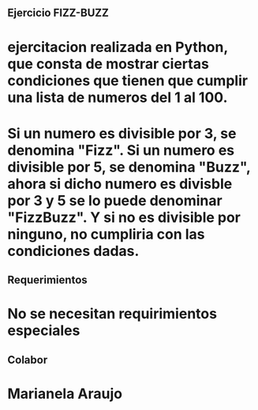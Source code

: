 ## Ejercicio FIZZ-BUZZ
# ejercitacion realizada en Python, que consta de mostrar ciertas condiciones que tienen que cumplir una lista de numeros del 1 al 100.
# Si un numero es divisible por 3, se denomina "Fizz". Si un numero es divisible por 5, se denomina "Buzz", ahora si dicho numero es divisble por 3 y 5 se lo puede denominar "FizzBuzz". Y si no es divisible por ninguno, no cumpliria con las condiciones dadas.
## Requerimientos
# No se necesitan requirimientos especiales
## Colabor
# Marianela Araujo



